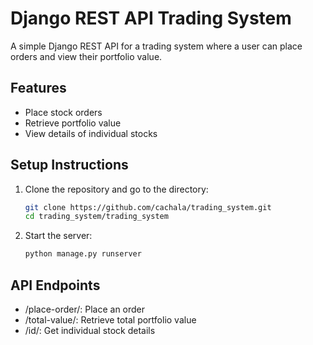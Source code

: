 # Django REST API Trading System

A simple Django REST API for a trading system where a user can place orders and view their portfolio value.

## Features
- Place stock orders
- Retrieve portfolio value
- View details of individual stocks

## Setup Instructions

1. Clone the repository and go to the directory:
   ```bash
   git clone https://github.com/cachala/trading_system.git
   cd trading_system/trading_system

2. Start the server:
   ```bash
   python manage.py runserver

## API Endpoints

- /place-order/: Place an order
- /total-value/: Retrieve total portfolio value
- /id/: Get individual stock details
